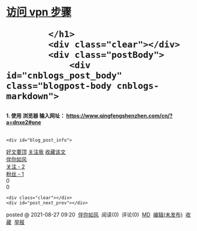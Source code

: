 <div class="post">
            <h1 class="postTitle">
                
<a id="cb_post_title_url" class="postTitle2 vertical-middle" href="https://www.cnblogs.com/wuqxblog/diary/2021/08/27/15192419.html">
    <span>访问 vpn 步骤</span>
    



</a>

            </h1>
            <div class="clear"></div>
            <div class="postBody">
                <div id="cnblogs_post_body" class="blogpost-body cnblogs-markdown">
<h4 id="1-使用-浏览器-输入网址-httpswwwqingfengshenzhencomcnadnxe2one">1. 使用 浏览器 输入网址： <a href="VPN" target="_blank">https://www.qingfengshenzhen.com/cn/?a=dnxe2#one</a></h4>
<p><img src="https://img2020.cnblogs.com/blog/2113686/202108/2113686-20210824172036608-2099802981.png" alt="" loading="lazy" class="medium-zoom-image"></p>

</div>
<div class="clear"></div>
<div id="blog_post_info_block">


    <div id="blog_post_info">
<div id="green_channel">
        <a href="javascript:void(0);" id="green_channel_digg" onclick="DiggIt(15192419,cb_blogId,1);green_channel_success(this,'谢谢推荐！');">好文要顶</a>
        <a id="green_channel_follow" onclick="follow('0043cbee-0ea7-4c20-5395-08d82f2723a1');" href="javascript:void(0);">关注我</a>
    <a id="green_channel_favorite" onclick="AddToWz(cb_entryId);return false;" href="javascript:void(0);">收藏该文</a>
    <a id="green_channel_weibo" href="javascript:void(0);" title="分享至新浪微博" onclick="ShareToTsina()"><img src="https://common.cnblogs.com/images/icon_weibo_24.png" alt=""></a>
    <a id="green_channel_wechat" href="javascript:void(0);" title="分享至微信" onclick="shareOnWechat()"><img src="https://common.cnblogs.com/images/wechat.png" alt=""></a>
</div>
<div id="author_profile">
    <div id="author_profile_info" class="author_profile_info">
            <a href="https://home.cnblogs.com/u/wuqxblog/" target="_blank"><img src="https://pic.cnblogs.com/face/2113686/20210909175659.png" class="author_avatar" alt=""></a>
        <div id="author_profile_detail" class="author_profile_info">
            <a href="https://home.cnblogs.com/u/wuqxblog/">伴你如风</a><br>
            <a href="https://home.cnblogs.com/u/wuqxblog/followees/">关注 - 2</a><br>
            <a href="https://home.cnblogs.com/u/wuqxblog/followers/">粉丝 - 1</a>
        </div>
    </div>
    <div class="clear"></div>
    <div id="author_profile_honor"></div>
    <div id="author_profile_follow">
    </div>
</div>
<div id="div_digg">
    <div class="diggit" onclick="votePost(15192419,'Digg')">
        <span class="diggnum" id="digg_count">0</span>
    </div>
    <div class="buryit" onclick="votePost(15192419,'Bury')">
        <span class="burynum" id="bury_count">0</span>
    </div>
    <div class="clear"></div>
    <div class="diggword" id="digg_tips">
    </div>
</div>

<script type="text/javascript">
    currentDiggType = 0;
</script></div>
    <div class="clear"></div>
    <div id="post_next_prev"></div>
</div>
            </div>
            <div class="postDesc">posted @ 
<span id="post-date">2021-08-27 09:20</span>&nbsp;
<a href="https://www.cnblogs.com/wuqxblog/">伴你如风</a>&nbsp;
阅读(<span id="post_view_count">0</span>)&nbsp;
评论(<span id="post_comment_count">0</span>)&nbsp;
    <a href="https://www.cnblogs.com/wuqxblog/diary/2021/08/27/15192419.md" target="_blank">MD</a>&nbsp;
<a href="https://i.cnblogs.com/EditDiary.aspx?postid=15192419" rel="nofollow">编辑(未发布)</a>&nbsp;
<a href="javascript:void(0)" onclick="AddToWz(15192419);return false;">收藏</a>&nbsp;
<a href="javascript:void(0)" onclick="reportManager.report({ currentUserId: '0043cbee-0ea7-4c20-5395-08d82f2723a1', targetType: 'blogPost', targetId: '15192419', targetLink: 'https://www.cnblogs.com/wuqxblog/diary/2021/08/27/15192419.html', title: '访问 vpn 步骤' })">举报</a></div>
        </div>
